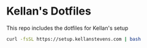 # Kellan's Dotfiles

This repo includes the dotfiles for Kellan's setup

```bash
curl -fsSL https://setup.kellanstevens.com | bash
```

